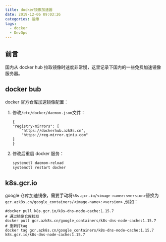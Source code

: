 ```yaml
---
title: docker镜像加速器
date: 2019-12-06 09:03:26
categories: 运维
tags:
  - docker
  - DevOps
---
```


## 前言

国内从 docker hub 拉取镜像时速度非常慢，这里记录下国内的一些免费加速镜像服务器。

## docker bub

docker 官方仓库加速镜像配置：

1. 修改`/etc/docker/daemon.json`文件：

   ```
   {
   "registry-mirrors": [
       "https://dockerhub.azk8s.cn",
       "https://reg-mirror.qiniu.com"
   ]
   }
   ```

2. 修改后重启 docker 服务：

   ```sh
   systemctl daemon-reload
   systemctl restart docker
   ```

## k8s.gcr.io

google 仓库加速镜像，需要手动将`k8s.gcr.io/<image-name>:<version>`替换为`gcr.azk8s.cn/google_containers/<image-name>:<version>` ,例如：

```
#docker pull k8s.gcr.io/k8s-dns-node-cache:1.15.7
# 通过镜像仓库拉取
docker pull gcr.azk8s.cn/google_containers/k8s-dns-node-cache:1.15.7
# 重新打tag
docker tag gcr.azk8s.cn/google_containers/k8s-dns-node-cache:1.15.7 k8s.gcr.io/k8s-dns-node-cache:1.15.7
```
